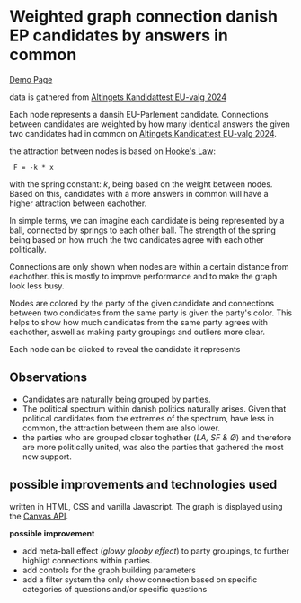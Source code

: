 # Weighted graph connection danish EP candidates by answers in common

[Demo Page](https://maltehrj.github.io/eu_kandidattest_graf/)  

data is gathered from [Altingets Kandidattest EU-valg 2024](https://www.altinget.dk/kandidattest/EU24)  

Each node represents a dansih EU-Parlement candidate. Connections between candidates are weighted by how many identical answers the given two candidates had in common on [Altingets Kandidattest EU-valg 2024](https://www.altinget.dk/kandidattest/EU24).  

the attraction between nodes is based on [Hooke's Law](https://en.wikipedia.org/wiki/Hooke%27s_law):  
````
 F = -k * x 
````
with the spring constant: *k*, being based on the weight between nodes. Based on this, candidates with a more answers in common will have a higher attraction between eachother.

In simple terms, we can imagine each candidate is being represented by a ball, connected by springs to each other ball. The strength of the spring being based on how much the two candidates agree with each other politically.

Connections are only shown when nodes are within a certain distance from eachother. this is mostly to improve performance and to make the graph look less busy.

Nodes are colored by the party of the given candidate and connections between two condidates from the same party is given the party's color. This helps to show how much candidates from the same party agrees with eachother, aswell as making party groupings and outliers more clear. 

Each node can be clicked to reveal the candidate it represents

## Observations

* Candidates are naturally being grouped by parties.
* The political spectrum within danish politics naturally arises. Given that political candidates from the extremes of the spectrum, have less in common, the attraction between them are also lower.
* the parties who are grouped closer toghether (_LA, SF & Ø_) and therefore are more politically united, was also the parties that gathered the most new support. 

## possible improvements and technologies used

 written in HTML, CSS and vanilla Javascript. The graph is displayed using the [Canvas API](https://developer.mozilla.org/en-US/docs/Web/API/Canvas_API). 

 **possible improvement**
 * add meta-ball effect (_glowy glooby effect_) to party groupings, to further highligt connections within parties.
 * add controls for the graph building parameters
 * add a filter system the only show connection based on specific categories of questions and/or specific questions
